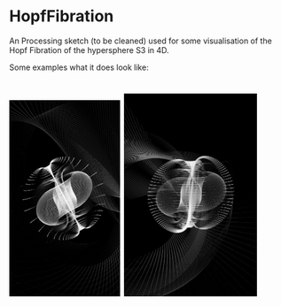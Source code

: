 # HopfFibration

An Processing sketch (to be cleaned) used for some visualisation of the Hopf Fibration of the hypersphere S3 in 4D.

Some examples what it does look like: 

# <img src="./Ex1.jpg" width="200">  <img src="./Ex3.jpg" width="240">  
